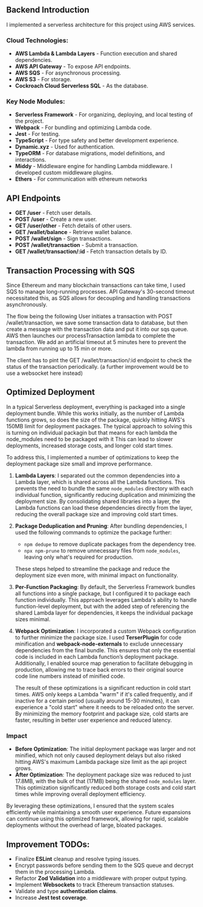 ## Backend Introduction

I implemented a serverless architecture for this project using AWS services.

### Cloud Technologies:
- **AWS Lambda & Lambda Layers** - Function execution and shared dependencies.
- **AWS API Gateway** - To expose API endpoints.
- **AWS SQS** - For asynchronous processing.
- **AWS S3** - For storage.
- **Cockroach Cloud Serverless SQL** - As the database.

### Key Node Modules:
- **Serverless Framework** - For organizing, deploying, and local testing of the project.
- **Webpack** - For bundling and optimizing Lambda code.
- **Jest** - For testing.
- **TypeScript** - For type safety and better development experience.
- **Dynamic.xyz** - Used for authentication.
- **TypeORM** - For database migrations, model definitions, and interactions.
- **Middy** - Middleware engine for handling Lambda middleware. I developed custom middleware plugins.
- **Ethers** - For communication with ethereum networks
## API Endpoints

- **GET /user** - Fetch user details.
- **POST /user** - Create a new user.
- **GET /user/other** - Fetch details of other users.
- **GET /wallet/balance** - Retrieve wallet balance.
- **POST /wallet/sign** - Sign transactions.
- **POST /wallet/transaction** - Submit a transaction.
- **GET /wallet/transaction/:id** - Fetch transaction details by ID.

## Transaction Processing with SQS

Since Ethereum and many blockchain transactions can take time, I used SQS to manage long-running processes. API Gateway's 30-second timeout necessitated this, as SQS allows for decoupling and handling transactions asynchronously.

The flow being the following
User initiates a transaction with POST /wallet/transaction, we save some transaction data to database, but then create a
message with the transaction data and put it into our sqs queue. AWS then launches our processTransaction lambda to complete the transaction.
We add an artificial timeout at 5 minutes here to prevent the lambda from running up to 15 min or more.

The client has to pint the GET /wallet/transaction/:id endpoint to check the status of the transaction periodically.
(a further improvement would be to use a websocket here instead)
## Optimized Deployment

In a typical Serverless deployment, everything is packaged into a single deployment bundle.
While this works initially, as the number of Lambda functions grows, so does the size of the
package, quickly hitting AWS's 150MB limit for deployment packages. The typical approach to solving this
is turning on individual packagin but that means for each lambda the node_modules need to be packaged with it
This can lead to slower deployments, increased storage costs, and longer cold start times.

To address this, I implemented a number of optimizations to keep the deployment package
size small and improve performance.

1. **Lambda Layers**: I separated out the common dependencies into a Lambda layer, which is shared across 
all the Lambda functions. This prevents the need to bundle the same `node_modules` directory
with each individual function, significantly reducing duplication and minimizing the deployment
size. By consolidating shared libraries into a layer, the Lambda functions can load
these dependencies directly from the layer, reducing the overall package size and improving cold start times.

2. **Package Deduplication and Pruning**: After bundling dependencies, I used the following commands to optimize the package further:
    - `npm dedupe` to remove duplicate packages from the dependency tree.
    - `npx npm-prune` to remove unnecessary files from `node_modules`, leaving only what's required for production.

   These steps helped to streamline the package and reduce the deployment size even more, with minimal impact on functionality.

3. **Per-Function Packaging**: By default, the Serverless Framework bundles all functions into a single package,
but I configured it to package each function individually. This approach leverages Lambda's ability to handle
function-level deployment, but with the added step of referencing the shared Lambda layer for dependencies, it keeps the individual package sizes minimal.

4. **Webpack Optimization**: I incorporated a custom Webpack configuration to further minimize the package size.
I used **TerserPlugin** for code minification and **webpack-node-externals** to exclude unnecessary dependencies
from the final bundle. This ensures that only the essential code is included in each Lambda function’s deployment
package. Additionally, I enabled source map generation to facilitate debugging in production, allowing me to trace
back errors to their original source code line numbers instead of minified code.

   The result of these optimizations is a significant reduction in cold start times. AWS only keeps a Lambda "warm"
if it's called frequently, and if inactive for a certain period (usually around 15-30 minutes), it can experience a "cold start" where it needs to be reloaded onto the server. By minimizing the memory footprint and package size, cold starts are faster, resulting in better user experience and reduced latency.

### Impact

- **Before Optimization**: The initial deployment package was larger and not minified, which not only caused deployment delays but also risked hitting AWS's maximum Lambda package size limit as the api project grows.
- **After Optimization**: The deployment package size was reduced to just 17.8MB, with the bulk of that (17MB) being the shared `node_modules` layer. This optimization significantly reduced both storage costs and cold start times while improving overall deployment efficiency.

By leveraging these optimizations, I ensured that the system scales efficiently while maintaining a smooth user experience. Future expansions can continue using this optimized framework, allowing for rapid, scalable deployments without the overhead of large, bloated packages.

## Improvement TODOs:
- Finalize **ESLint** cleanup and resolve typing issues.
- Encrypt passwords before sending them to the SQS queue and decrypt them in the processing Lambda.
- Refactor **Zod Validation** into a middleware with proper output typing.
- Implement **Websockets** to track Ethereum transaction statuses.
- Validate and type **authentication claims**.
- Increase **Jest test coverage**.
